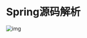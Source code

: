 # Spring源码解析

![img](file:///C:\Users\Administrator\AppData\Roaming\Tencent\Users\1362366259\TIM\WinTemp\RichOle\QUJ[CYAMIYYHGOX[6_0S%AS.png)

